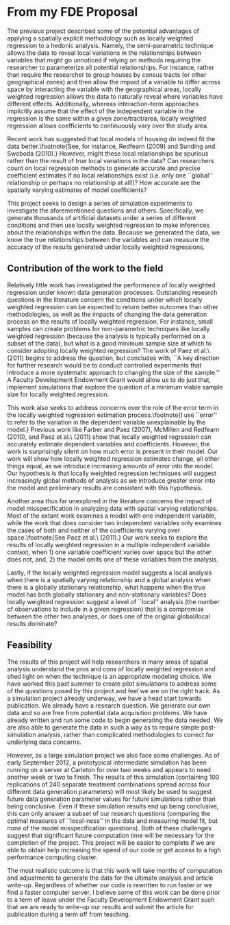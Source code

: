 From my FDE Proposal
========================================================

The previous project described some of the potential advantages of applying a spatially explicit methodology such as locally weighted regression to a hedonic analysis. Namely, the semi-parametric technique allows the data to reveal local variations in the relationships between variables that might go unnoticed if relying on methods requiring the researcher to parameterize all potential relationships. For instance, rather than require the researcher to group houses by census tracts (or other geographical zones) and then allow the impact of a variable to differ across space by interacting the variable with the geographical areas, locally weighted regression allows the data to naturally reveal where variables have different effects. Additionally, whereas interaction-term approaches implicitly assume that the effect of the independent variable in the regression is the same within a given zone/tract/area, locally weighted regression allows coefficients to continuously vary over the study area.

Recent work has suggested that local models of housing do indeed fit the data better.\footnote{See, for instance, Redfearn (2009) and Sunding and Swoboda (2010).} However, might these local relationships be spurious rather than the result of true local variations in the data? Can researchers count on local regression methods to generate accurate and precise coefficient estimates if no local relationships exist (i.e. only one ``global'' relationship or perhaps no relationship at all!)? How accurate are the spatially varying estimates of model coefficients?

This project seeks to design a series of simulation experiments to investigate the aforementioned questions and others. Specifically, we generate thousands of artificial datasets under a series of different conditions and then use locally weighted regression to make inferences about the relationships within the data. Because we generated the data, we know the true relationships between the variables and can measure the accuracy of the results generated under locally weighted regressions.

Contribution of the work to the field
-----------------------

Relatively little work has investigated the performance of locally weighted regression under known data generation processes. Outstanding research questions in the literature concern the conditions under which locally weighted regression can be expected to return better outcomes than other methodologies, as well as the impacts of changing the data generation process on the results of locally weighted regression. For instance, small samples can create problems for non-parametric techniques like locally weighted regression (because the analysis is typically performed on a subset of the data), but what is a good minimum sample size at which to consider adopting locally weighted regression? The work of Paez et al.\ (2011) begins to address the question, but concludes with, ``A key direction for further research would be to conduct controlled experiments that introduce a more systematic approach to changing the size of the sample.'' A Faculty Development Endowment Grant would allow us to do just that, implement simulations that explore the question of a minimum viable sample size for locally weighted regression.

This work also seeks to address concerns over the role of the error term in the locally weighted regression estimation process.\footnote{I use ``error'' to refer to the variation in the dependent variable unexplainable by the model.} Previous work like Farber and Paez (2007), McMillen and Redfearn (2010), and Paez et al.\ (2011) show that locally weighted regression can accurately estimate dependent variables and coefficients. However, the work is surprisingly silent on how much error is present in their model. Our work will show how locally weighted regression estimates change, all other things equal, as we introduce increasing amounts of error into the model. Our hypothesis is that locally weighted regression techniques will suggest increasingly global methods of analysis as we introduce greater error into the model and preliminary results are consistent with this hypothesis.

Another area thus far unexplored in the literature concerns the impact of model misspecification in analyzing data with spatial varying relationships. Most of the extant work examines a model with one independent variable, while the work that does consider two independent variables only examines the cases of both and neither of the coefficients varying over space.\footnote{See Paez et al.\ (2011).} Our work seeks to explore the results of locally weighted regression in a multiple independent variable context, when 1) one variable coefficient varies over space but the other does not, and, 2) the model omits one of these variables from the analysis. 

Lastly, if the locally weighted regression model suggests a local analysis when there is a spatially varying relationship and a global analysis when there is a globally stationary relationship, what happens when the true model has both globally stationary and non-stationary variables? Does locally weighted regression suggest a level of ``local'' analysis (the number of observations to include in a given regression) that is a compromise between the other two analyses, or does one of the original global/local results dominate?

Feasibility
------------
The results of this project will help researchers in many areas of spatial analysis understand the pros and cons of locally weighted regression and shed light on when the technique is an appropriate modeling choice. We have worked this past summer to create pilot simulations to address some of the questions posed by this project and feel we are on the right track. As a simulation project already underway, we have a head start towards publication. We already have a research question. We generate our own data and so are free from potential data acquisition problems. We have already written and run some code to begin generating the data needed. We are also able to generate the data in such a way as to require simple post-simulation analysis, rather than complicated methodologies to correct for underlying data concerns. 

However, as a large simulation project we also face some challenges. As of early September 2012, a prototypical intermediate simulation has been running on a server at Carleton for over two weeks and appears to need another week or two to finish. The results of this simulation (containing 100 replications of 240 separate treatment combinations spread across four different data generation parameters) will most likely be used to suggest future data generation parameter values for future simulations rather than being conclusive. Even if these simulation results end up being conclusive, this can only answer a subset of our research questions (comparing the optimal measures of ``local-ness'' in the data and measuring model fit, but none of the model misspecification questions).  Both of these challenges suggest that significant future computation time will be necessary for the completion of the project. This project will be easier to complete if we are able to obtain help increasing the speed of our code or get access to a high performance computing cluster.

The most realistic outcome is that this work will take months of computation and adjustments to generate the data for the ultimate analysis and article write-up. Regardless of whether our code is rewritten to run faster or we find a faster computer server, I believe some of this work can be done prior to a term of leave under the Faculty Development Endowment Grant such that we are ready to write-up our results and submit the article for publication during a term off from teaching.
